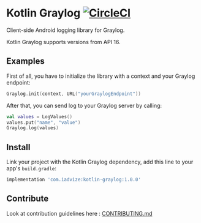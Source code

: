Kotlin Graylog [![CircleCI](https://circleci.com/gh/iadvize/kotlin-graylog.svg?style=svg)](https://circleci.com/gh/iadvize/kotlin-graylog)
==================

Client-side Android logging library for Graylog.

Kotlin Graylog supports versions from API 16.

## Examples

First of all, you have to initialize the library with a context and your Graylog endpoint: 

```kotlin
Graylog.init(context, URL("yourGraylogEndpoint"))
```

After that, you can send log to your Graylog server by calling: 

```kotlin
val values = LogValues()
values.put("name", "value")
Graylog.log(values)
```

## Install

Link your project with the Kotlin Graylog dependency, add this line to your app's `build.gradle`:
```gradle
implementation 'com.iadvize:kotlin-graylog:1.0.0'
```

## Contribute

Look at contribution guidelines here : [CONTRIBUTING.md](CONTRIBUTING.md)
